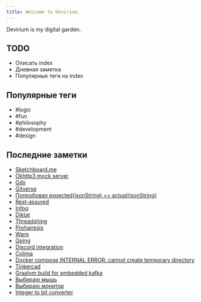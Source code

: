 ```yaml
---
title: Welcome to Devirium.
---
```


Devirium is my digital garden.

## TODO

- Описать index
- Дневная заметка
- Популярные теги на index

## Популярные теги
- #logic
- #fun
- #philosophy
- #development
- #design

## Последние заметки
- [Sketchboard.me](2023/2023-11/Sketchboard.me.md)
- [Okhttp3 mock server](2024/2024-05/Okhttp3-mock-server.md)
- [Gdx](2024/2024-05/Gdx.md)
- [Gitverse](2024/2024-04/Gitverse.md)
- [Попробовал expected(jsonString) == actual(jsonString)](2024/2024-02/Попробовал-expected(jsonString)-==-actual(jsonString).md)
- [Rest-assured](2024/2024-02/Rest-assured.md)
- [Infoq](2024-07/Infoq.md)
- [Diktat](2024-07/Diktat.md)
- [Threadshing](2023/2023-11/Threadshing.md)
- [Prohairesis](2023/2023-11/Prohairesis.md)
- [Warp](2023/2023-07/Warp.md)
- [Gping](2023/2023-07/Gping.md)
- [Discord integration](2023/2023-04/Discord-integration.md)
- [Colima](2023/2023-04/Colima.md)
- [Docker compose INTERNAL ERROR: cannot create temporary directory](2023/2023-01/Docker-compose-INTERNAL-ERROR:-cannot-create-temporary-directory.md)
- [Tinkercad](2022/2022-12/Tinkercad.md)
- [Graalvm build for embedded kafka](2022/2022-11/Graalvm-build-for-embedded-kafka.md)
- [Выбираю мышь](2022/2022-10/Выбираю-мышь.md)
- [Выбираю монитор](2022/2022-10/Выбираю-монитор.md)
- [Integer to bit converter](2022/2022-10/Integer-to-bit-converter.md)
